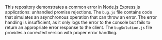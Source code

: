 This repository demonstrates a common error in Node.js Express.js applications: unhandled promise rejections. The `bug.js` file contains code that simulates an asynchronous operation that can throw an error.  The error handling is insufficient, as it only logs the error to the console but fails to return an appropriate error response to the client.  The `bugSolution.js` file provides a corrected version with proper error handling.
